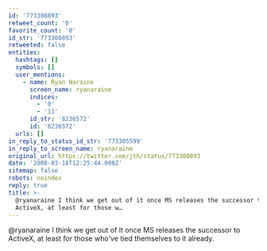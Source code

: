 ```yaml
---
id: '773308893'
retweet_count: '0'
favorite_count: '0'
id_str: '773308893'
retweeted: false
entities:
  hashtags: []
  symbols: []
  user_mentions:
    - name: Ryan Naraine
      screen_name: ryanaraine
      indices:
        - '0'
        - '11'
      id_str: '8236572'
      id: '8236572'
  urls: []
in_reply_to_status_id_str: '773305599'
in_reply_to_screen_name: ryanaraine
original_url: https://twitter.com/jth/status/773308893
date: '2008-03-18T12:25:44.000Z'
sitemap: false
robots: noindex
reply: true
title: >-
  @ryanaraine I think we get out of it once MS releases the successor to
  ActiveX, at least for those w…
---
```


@ryanaraine I think we get out of it once MS releases the successor to ActiveX, at least for those who've tied themselves to it already.